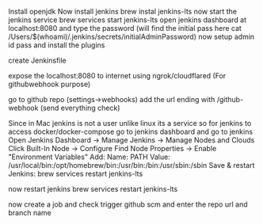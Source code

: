 Install openjdk 
Now install jenkins 
brew instal jenkins-lts
now start the jenkins service 
brew services start jenkins-lts
open jenkins dashboard at localhost:8080 and type the password (will find the initial pass here cat /Users/$(whoami)/.jenkins/secrets/initialAdminPassword)
now setup admin id pass and install the plugins 

create Jenkinsfile 

expose the localhost:8080 to internet using ngrok/cloudflared (For githubwebhook purpose)

go to github repo (settings->webhooks) add the url ending with /github-webhook (send everything check)

Since in Mac jenkins is not a user unlike linux its a service so for jenkins to access docker/docker-compose go to jenkins dashboard and go to jenkins 
Open Jenkins Dashboard → Manage Jenkins → Manage Nodes and Clouds
Click Built-In Node → Configure
Find Node Properties → Enable "Environment Variables"
Add:
Name: PATH
Value: /usr/local/bin:/opt/homebrew/bin:/usr/bin:/bin:/usr/sbin:/sbin
Save & restart Jenkins:
brew services restart jenkins-lts

now restart jenkins 
brew services restart jenkins-lts

now create a job and check trigger github scm and enter the repo url and branch name 



